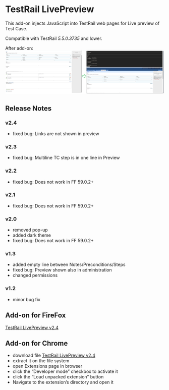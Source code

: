 # TestRail LivePreview
This add-on injects JavaScript into TestRail web pages for Live preview of Test Case. 

Compatible with TestRail *5.5.0.3735* and lower.

After add-on:
![after](After.png)

## Release Notes
### v2.4
* fixed bug: Links are not shown in preview

### v2.3
* fixed bug: Multiline TC step is in one line in Preview

### v2.2
* fixed bug: Does not work in FF 59.0.2+

### v2.1
* fixed bug: Does not work in FF 59.0.2+

### v2.0
* removed pop-up
* added dark theme
* fixed bug: Does not work in FF 59.0.2+

### v1.3
* added empty line between Notes/Preconditions/Steps
* fixed bug: Preview shown also in administration
* changed permissions

### v1.2
* minor bug fix

## Add-on for FireFox
[TestRail LivePreview v2.4](https://addons.mozilla.org/cs/firefox/addon/testrail-livepreview/)

## Add-on for Chrome
* download file [TestRail LivePreview v2.4](https://github.com/cernyjan/TestRail-LivePreview/blob/master/testrail_livepreview-2.4-an+fx.xpi)
* extract it on the file system
* open Extensions page in browser
* click the “Developer mode” checkbox to activate it
* click the “Load unpacked extension” button
* Navigate to the extension’s directory and open it
